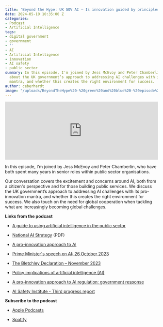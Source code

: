 ```yaml
---
title: 'Beyond the Hype: UK GOV AI – Is innovation guided by principles enough?'
date: 2024-05-10 10:35:00 Z
categories:
- Podcast
- Artificial Intelligence
tags:
- digital government
- government
- ''
- AI
- Artificial Intelligence
- innovation
- AI safety
- public sector
summary: In this episode, I'm joined by Jess McEvoy and Peter Chamberlin for a discussion
  about the UK government’s approach to addressing AI challenges with its pro-innovation
  mantra, and whether this creates the right environment for success.
author: ceberhardt
image: "/uploads/BeyondTheHype%20-%20green%20and%20blue%20-%20episode%2018.jpg"
---
```


<iframe title="Embed Player" src="https://play.libsyn.com/embed/episode/id/31228342/height/192/theme/modern/size/large/thumbnail/yes/custom-color/ffffff/time-start/00:00:00/playlist-height/200/direction/backward/download/yes/font-color/252525" height="192" width="100%" scrolling="no" allowfullscreen="" webkitallowfullscreen="true" mozallowfullscreen="true" oallowfullscreen="true" msallowfullscreen="true" style="border: none;"></iframe>

In this episode, I'm joined by Jess McEvoy and Peter Chamberlin, who have both spent many years in senior roles within public sector organisations.

Our conversation covers the excitement and concerns around AI, both from a citizen's perspective and for those building public services. We discuss the UK government’s approach to addressing AI challenges with its pro-innovation mantra, and whether this creates the right environment for success. We also touch on the need for global cooperation when tackling what are increasingly becoming global challenges.

**Links from the podcast**

* [A guide to using artificial intelligence in the public sector](https://www.gov.uk/government/publications/a-guide-to-using-artificial-intelligence-in-the-public-sector)

* [National AI Strategy](https://assets.publishing.service.gov.uk/media/614db4d1e90e077a2cbdf3c4/National_AI_Strategy_-_PDF_version.pdf) (PDF)

* [A pro-innovation approach to AI](https://www.gov.uk/government/publications/ai-regulation-a-pro-innovation-approach/white-paper)

* [Prime Minister's speech on AI: 26 October 2023](https://www.gov.uk/government/speeches/prime-ministers-speech-on-ai-26-october-2023)

* [The Bletchley Declaration – November 2023](https://www.gov.uk/government/publications/ai-safety-summit-2023-the-bletchley-declaration/the-bletchley-declaration-by-countries-attending-the-ai-safety-summit-1-2-november-2023)

* [Policy implications of artificial intelligence (AI)](https://post.parliament.uk/research-briefings/post-pn-0708/)

* [A pro-innovation approach to AI regulation: government response](https://www.gov.uk/government/consultations/ai-regulation-a-pro-innovation-approach-policy-proposals/outcome/a-pro-innovation-approach-to-ai-regulation-government-response)

* [AI Safety Institute - Third progress report](https://www.gov.uk/government/publications/uk-ai-safety-institute-third-progress-report/ai-safety-institute-third-progress-report)

**Subscribe to the podcast**

* [Apple Podcasts](https://podcasts.apple.com/dk/podcast/beyond-the-hype/id1612265563)

* [Spotify](https://open.spotify.com/show/2BlwBJ7JoxYpxU4GBmuR4x)
